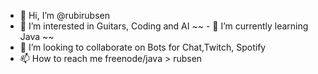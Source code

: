 - 👋 Hi, I’m @rubirubsen
- 👀 I’m interested in Guitars, Coding and AI
~~ - 🌱 I’m currently learning Java ~~
- 💞️ I’m looking to collaborate on Bots for Chat,Twitch, Spotify
- 📫 How to reach me freenode/java > rubsen

<!---
rubirubsen/rubirubsen is a ✨ special ✨ repository because its `README.md` (this file) appears on your GitHub profile.
You can click the Preview link to take a look at your changes.
--->
